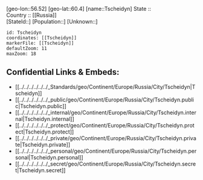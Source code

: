 ﻿---
location: [60.4,56.52] 
mapzoom: [7,12] 
mapmarker: city 
type: City
tags:
- geo/City


SpocWebEntityId: 35015
isDeleted: false
confidential: public

---
[geo-lon::56.52] 
[geo-lat::60.4] 
[name::Tscheidyn] 
State ::  
Country :: [[Russia]]  
[StateId::] 
[Population::] 
[Unknown::] 


```leaflet
id: Tscheidyn
coordinates: [[Tscheidyn]] 
markerFile: [[Tscheidyn]] 
defaultZoom: 11 
maxZoom: 18
```


## Confidential Links & Embeds: 
- [[../../../../../../_Standards/geo/Continent/Europe/Russia/City/Tscheidyn|Tscheidyn]] 
- [[../../../../../../_public/geo/Continent/Europe/Russia/City/Tscheidyn.public|Tscheidyn.public]] 
- [[../../../../../../_internal/geo/Continent/Europe/Russia/City/Tscheidyn.internal|Tscheidyn.internal]] 
- [[../../../../../../_protect/geo/Continent/Europe/Russia/City/Tscheidyn.protect|Tscheidyn.protect]] 
- [[../../../../../../_private/geo/Continent/Europe/Russia/City/Tscheidyn.private|Tscheidyn.private]] 
- [[../../../../../../_personal/geo/Continent/Europe/Russia/City/Tscheidyn.personal|Tscheidyn.personal]] 
- [[../../../../../../_secret/geo/Continent/Europe/Russia/City/Tscheidyn.secret|Tscheidyn.secret]] 
